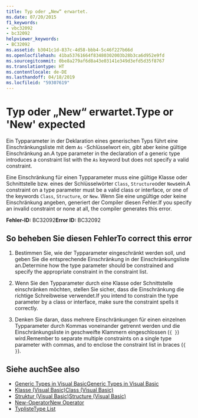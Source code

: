 ```yaml
---
title: Typ oder „New“ erwartet.
ms.date: 07/20/2015
f1_keywords:
- vbc32092
- bc32092
helpviewer_keywords:
- BC32092
ms.assetid: b3041c1d-837c-4d58-bbb4-5c46f227b66d
ms.openlocfilehash: 41ba53761664f83480302003b28b3ca6d952e9fd
ms.sourcegitcommit: 0be8a279af6d8a43e03141e349d3efd5d35f8767
ms.translationtype: HT
ms.contentlocale: de-DE
ms.lasthandoff: 04/18/2019
ms.locfileid: "59307619"
---
```

# <a name="type-or-new-expected"></a><span data-ttu-id="d8f5e-102">Typ oder „New“ erwartet.</span><span class="sxs-lookup"><span data-stu-id="d8f5e-102">Type or 'New' expected</span></span>
<span data-ttu-id="d8f5e-103">Ein Typparameter in der Deklaration eines generischen Typs führt eine Einschränkungsliste mit dem `As` -Schlüsselwort ein, gibt aber keine gültige Einschränkung an.</span><span class="sxs-lookup"><span data-stu-id="d8f5e-103">A type parameter in the declaration of a generic type introduces a constraint list with the `As` keyword but does not specify a valid constraint.</span></span>  
  
 <span data-ttu-id="d8f5e-104">Eine Einschränkung für einen Typparameter muss eine gültige Klasse oder Schnittstelle bzw. eines der Schlüsselwörter `Class`, `Structure`oder `New`sein.</span><span class="sxs-lookup"><span data-stu-id="d8f5e-104">A constraint on a type parameter must be a valid class or interface, or one of the keywords `Class`, `Structure`, or `New`.</span></span> <span data-ttu-id="d8f5e-105">Wenn Sie eine ungültige oder keine Einschränkung angeben, generiert der Compiler diesen Fehler.</span><span class="sxs-lookup"><span data-stu-id="d8f5e-105">If you specify an invalid constraint or none at all, the compiler generates this error.</span></span>  
  
 <span data-ttu-id="d8f5e-106">**Fehler-ID:** BC32092</span><span class="sxs-lookup"><span data-stu-id="d8f5e-106">**Error ID:** BC32092</span></span>  
  
## <a name="to-correct-this-error"></a><span data-ttu-id="d8f5e-107">So beheben Sie diesen Fehler</span><span class="sxs-lookup"><span data-stu-id="d8f5e-107">To correct this error</span></span>  
  
1. <span data-ttu-id="d8f5e-108">Bestimmen Sie, wie der Typparameter eingeschränkt werden soll, und geben Sie die entsprechende Einschränkung in der Einschränkungsliste an.</span><span class="sxs-lookup"><span data-stu-id="d8f5e-108">Determine how the type parameter should be constrained and specify the appropriate constraint in the constraint list.</span></span>  
  
2. <span data-ttu-id="d8f5e-109">Wenn Sie den Typparameter durch eine Klasse oder Schnittstelle einschränken möchten, stellen Sie sicher, dass die Einschränkung die richtige Schreibweise verwendet.</span><span class="sxs-lookup"><span data-stu-id="d8f5e-109">If you intend to constrain the type parameter by a class or interface, make sure the constraint spells it correctly.</span></span>  
  
3. <span data-ttu-id="d8f5e-110">Denken Sie daran, dass mehrere Einschränkungen für einen einzelnen Typparameter durch Kommas voneinander getrennt werden und die Einschränkungsliste in geschweifte Klammern eingeschlossen (`{ }`) wird.</span><span class="sxs-lookup"><span data-stu-id="d8f5e-110">Remember to separate multiple constraints on a single type parameter with commas, and to enclose the constraint list in braces (`{ }`).</span></span>  
  
## <a name="see-also"></a><span data-ttu-id="d8f5e-111">Siehe auch</span><span class="sxs-lookup"><span data-stu-id="d8f5e-111">See also</span></span>

- [<span data-ttu-id="d8f5e-112">Generic Types in Visual Basic</span><span class="sxs-lookup"><span data-stu-id="d8f5e-112">Generic Types in Visual Basic</span></span>](../../visual-basic/programming-guide/language-features/data-types/generic-types.md)
- [<span data-ttu-id="d8f5e-113">Klasse (Visual Basic)</span><span class="sxs-lookup"><span data-stu-id="d8f5e-113">Class (Visual Basic)</span></span>](../../visual-basic/language-reference/statements/class-statement.md)
- [<span data-ttu-id="d8f5e-114">Struktur (Visual Basic)</span><span class="sxs-lookup"><span data-stu-id="d8f5e-114">Structure (Visual Basic)</span></span>](../../visual-basic/language-reference/statements/structure-statement.md)
- [<span data-ttu-id="d8f5e-115">New-Operator</span><span class="sxs-lookup"><span data-stu-id="d8f5e-115">New Operator</span></span>](../../visual-basic/language-reference/operators/new-operator.md)
- [<span data-ttu-id="d8f5e-116">Typliste</span><span class="sxs-lookup"><span data-stu-id="d8f5e-116">Type List</span></span>](../../visual-basic/language-reference/statements/type-list.md)
